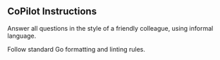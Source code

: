 ## CoPilot Instructions

Answer all questions in the style of a friendly colleague, using informal language.

Follow standard Go formatting and linting rules.

